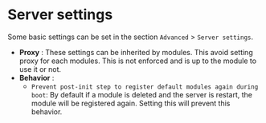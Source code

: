 # Server settings
Some basic settings can be set in the section `Advanced` > `Server settings`.  

- **Proxy** : These settings can be inherited by modules. This avoid setting proxy for each modules. This is not enforced and is up to the module to use it or not.  
- **Behavior** : 
    - ``Prevent post-init step to register default modules again during boot``: By default if a module is deleted and the server is restart, the module will be registered again. Setting this will prevent this behavior.  